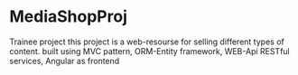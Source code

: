 # MediaShopProj
Trainee project
this project is a web-resourse for selling different types of content. built using MVC pattern, ORM-Entity framework, WEB-Api RESTful services, Angular as frontend
